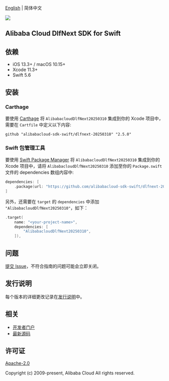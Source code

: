 [English](README.md) | 简体中文

![](https://aliyunsdk-pages.alicdn.com/icons/AlibabaCloud.svg)

## Alibaba Cloud DlfNext SDK for Swift

## 依赖

- iOS 13.3+ / macOS 10.15+
- Xcode 11.3+
- Swift 5.6

## 安装

### Carthage

要使用 [Carthage](https://github.com/Carthage/Carthage) 将 `AlibabacloudDlfNext20250310` 集成到你的 Xcode 项目中，需要在 `Cartfile` 中定义以下内容:

```ogdl
github "alibabacloud-sdk-swift/dlfnext-20250310" "2.5.0"
```

### Swift 包管理工具

要使用 [Swift Package Manager](https://swift.org/package-manager/) 将 `AlibabacloudDlfNext20250310` 集成到你的 Xcode 项目中，请将 `AlibabacloudDlfNext20250310` 添加至你的 `Package.swift` 文件的 dependencies 数组内容中:

```swift
dependencies: [
    .package(url: "https://github.com/alibabacloud-sdk-swift/dlfnext-20250310.git", from: "2.5.0")
]
```

另外，还需要在 `target` 的 `dependencies` 中添加 `"AlibabacloudDlfNext20250310"`，如下：

```swift
.target(
    name: "<your-project-name>",
    dependencies: [
        "AlibabacloudDlfNext20250310",
    ]),
```

## 问题

[提交 Issue](https://github.com/alibabacloud-sdk-swift/dlfnext-20250310/issues/new)，不符合指南的问题可能会立即关闭。

## 发行说明

每个版本的详细更改记录在[发行说明](./ChangeLog.txt)中。

## 相关

* [开发者门户](https://next.api.aliyun.com/home)
* [最新源码](https://github.com/alibabacloud-sdk-swift/dlfnext-20250310)

## 许可证

[Apache-2.0](http://www.apache.org/licenses/LICENSE-2.0)

Copyright (c) 2009-present, Alibaba Cloud All rights reserved.

